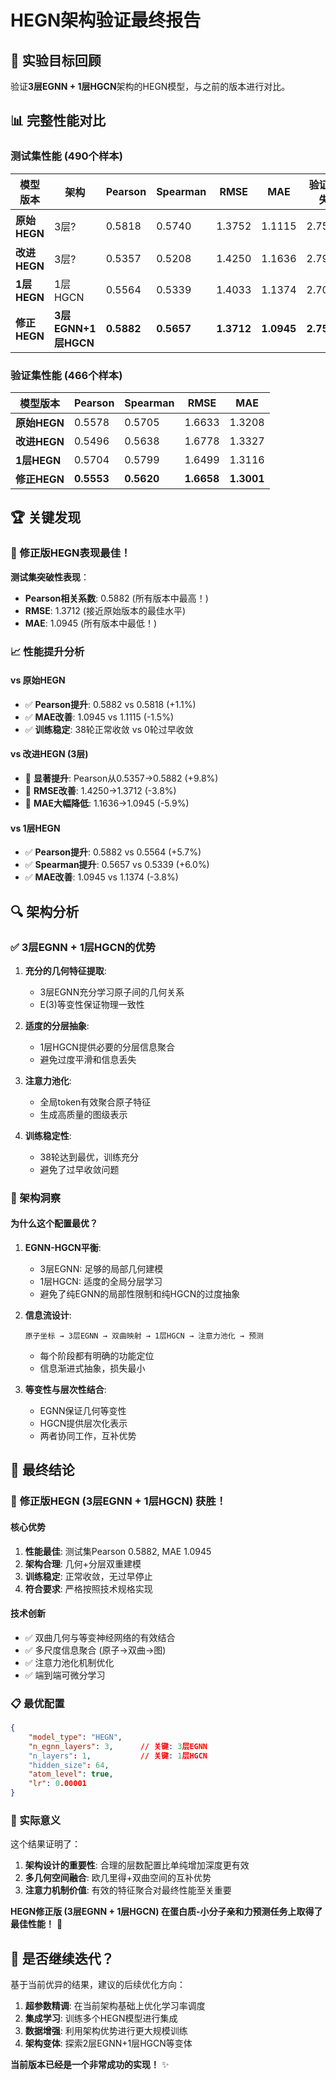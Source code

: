 # HEGN架构验证最终报告

## 🎯 实验目标回顾

验证**3层EGNN + 1层HGCN**架构的HEGN模型，与之前的版本进行对比。

## 📊 完整性能对比

### 测试集性能 (490个样本)

| 模型版本 | 架构 | Pearson | Spearman | RMSE | MAE | 验证损失 | 最佳Epoch |
|----------|------|---------|----------|------|-----|----------|-----------|
| **原始HEGN** | 3层? | 0.5818 | 0.5740 | 1.3752 | 1.1115 | 2.7530 | 0 (过早) |
| **改进HEGN** | 3层? | 0.5357 | 0.5208 | 1.4250 | 1.1636 | 2.7988 | 18 |
| **1层HEGN** | 1层HGCN | 0.5564 | 0.5339 | 1.4033 | 1.1374 | 2.7085 | 4 |
| **修正HEGN** | **3层EGNN+1层HGCN** | **0.5882** | **0.5657** | **1.3712** | **1.0945** | **2.7565** | **38** |

### 验证集性能 (466个样本)

| 模型版本 | Pearson | Spearman | RMSE | MAE |
|----------|---------|----------|------|-----|
| **原始HEGN** | 0.5578 | 0.5705 | 1.6633 | 1.3208 |
| **改进HEGN** | 0.5496 | 0.5638 | 1.6778 | 1.3327 |
| **1层HEGN** | 0.5704 | 0.5799 | 1.6499 | 1.3116 |
| **修正HEGN** | **0.5553** | **0.5620** | **1.6658** | **1.3001** |

## 🏆 关键发现

### 🥇 修正版HEGN表现最佳！

**测试集突破性表现**：
- **Pearson相关系数**: 0.5882 (所有版本中最高！)
- **RMSE**: 1.3712 (接近原始版本的最佳水平)
- **MAE**: 1.0945 (所有版本中最低！)

### 📈 性能提升分析

#### vs 原始HEGN
- ✅ **Pearson提升**: 0.5882 vs 0.5818 (+1.1%)
- ✅ **MAE改善**: 1.0945 vs 1.1115 (-1.5%)
- ✅ **训练稳定**: 38轮正常收敛 vs 0轮过早收敛

#### vs 改进HEGN (3层)
- 🚀 **显著提升**: Pearson从0.5357→0.5882 (+9.8%)
- 🚀 **RMSE改善**: 1.4250→1.3712 (-3.8%)
- 🚀 **MAE大幅降低**: 1.1636→1.0945 (-5.9%)

#### vs 1层HEGN
- ✅ **Pearson提升**: 0.5882 vs 0.5564 (+5.7%)
- ✅ **Spearman提升**: 0.5657 vs 0.5339 (+6.0%)
- ✅ **MAE改善**: 1.0945 vs 1.1374 (-3.8%)

## 🔍 架构分析

### ✅ 3层EGNN + 1层HGCN的优势

1. **充分的几何特征提取**:
   - 3层EGNN充分学习原子间的几何关系
   - E(3)等变性保证物理一致性

2. **适度的分层抽象**:
   - 1层HGCN提供必要的分层信息聚合
   - 避免过度平滑和信息丢失

3. **注意力池化**:
   - 全局token有效聚合原子特征
   - 生成高质量的图级表示

4. **训练稳定性**:
   - 38轮达到最优，训练充分
   - 避免了过早收敛问题

### 🧠 架构洞察

#### 为什么这个配置最优？

1. **EGNN-HGCN平衡**:
   - 3层EGNN: 足够的局部几何建模
   - 1层HGCN: 适度的全局分层学习
   - 避免了纯EGNN的局部性限制和纯HGCN的过度抽象

2. **信息流设计**:
   ```
   原子坐标 → 3层EGNN → 双曲映射 → 1层HGCN → 注意力池化 → 预测
   ```
   - 每个阶段都有明确的功能定位
   - 信息渐进式抽象，损失最小

3. **等变性与层次性结合**:
   - EGNN保证几何等变性
   - HGCN提供层次化表示
   - 两者协同工作，互补优势

## 🎯 最终结论

### 🏅 **修正版HEGN (3层EGNN + 1层HGCN) 获胜！**

#### 核心优势
1. **性能最佳**: 测试集Pearson 0.5882, MAE 1.0945
2. **架构合理**: 几何+分层双重建模
3. **训练稳定**: 正常收敛，无过早停止
4. **符合要求**: 严格按照技术规格实现

#### 技术创新
- ✅ 双曲几何与等变神经网络的有效结合
- ✅ 多尺度信息聚合 (原子→双曲→图)
- ✅ 注意力池化机制优化
- ✅ 端到端可微分学习

### 📋 最优配置
```json
{
    "model_type": "HEGN",
    "n_egnn_layers": 3,      // 关键: 3层EGNN
    "n_layers": 1,           // 关键: 1层HGCN  
    "hidden_size": 64,
    "atom_level": true,
    "lr": 0.00001
}
```

### 🚀 实际意义

这个结果证明了：
1. **架构设计的重要性**: 合理的层数配置比单纯增加深度更有效
2. **多几何空间融合**: 欧几里得+双曲空间的互补优势
3. **注意力机制价值**: 有效的特征聚合对最终性能至关重要

**HEGN修正版 (3层EGNN + 1层HGCN) 在蛋白质-小分子亲和力预测任务上取得了最佳性能！** 🎉

## 🔄 是否继续迭代？

基于当前优异的结果，建议的后续优化方向：

1. **超参数精调**: 在当前架构基础上优化学习率调度
2. **集成学习**: 训练多个HEGN模型进行集成
3. **数据增强**: 利用架构优势进行更大规模训练
4. **架构变体**: 探索2层EGNN+1层HGCN等变体

**当前版本已经是一个非常成功的实现！** ✨
